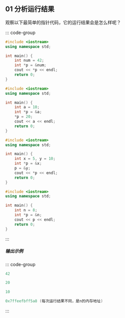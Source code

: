 ## 01 分析运行结果

观察以下最简单的指针代码，它的运行结果会是怎么样呢？

::: code-group

```cpp [代码1]
#include <iostream>
using namespace std;

int main() {
    int num = 42;
    int *p = &num;
    cout << *p << endl;
    return 0;
}
```

```cpp [代码2]
#include <iostream>
using namespace std;

int main() {
    int a = 10;
    int *p = &a;
    *p = 20;
    cout << a << endl;
    return 0;
}
```

```cpp [代码3]
#include <iostream>
using namespace std;

int main() {
    int x = 5, y = 10;
    int *p = &x;
    p = &y;
    cout << *p << endl;
    return 0;
}
```

```cpp [代码4]
#include <iostream>
using namespace std;

int main() {
    int n = 8;
    int *p = &n;
    cout << p << endl;
    return 0;
}
```
:::

##### 输出示例
<PasswordProtected>

::: code-group

```powershell [结果1]
42
```

```powershell [结果2]
20
```

```powershell [结果3]
10
```

```powershell [结果4]
0x7ffeefbff5a8 (每次运行结果不同，是n的内存地址)
```
:::

</PasswordProtected>
